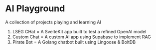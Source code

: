 # AI Playground

A collection of projects playing and learning AI

1. LSEG CHat = A SvelteKit app built to test a refined OpenAI model
2. Custom Chat = A custom AI app using Supabase to implement RAG
3. Pirate Bot = A Golang chatbot built using Lingoose & BoltDB
